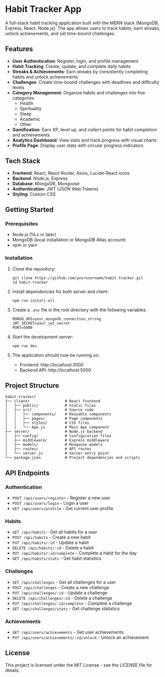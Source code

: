 # Habit Tracker App

A full-stack habit tracking application built with the MERN stack (MongoDB, Express, React, Node.js). The app allows users to track habits, earn streaks, unlock achievements, and set time-bound challenges.

## Features

- **User Authentication**: Register, login, and profile management
- **Habit Tracking**: Create, update, and complete daily habits
- **Streaks & Achievements**: Earn streaks by consistently completing habits and unlock achievements
- **Challenges**: Create time-bound challenges with deadlines and difficulty levels
- **Category Management**: Organize habits and challenges into five categories
  - Health
  - Spirituality
  - Sleep
  - Academic
  - Other
- **Gamification**: Earn XP, level up, and collect points for habit completion and achievements
- **Analytics Dashboard**: View stats and track progress with visual charts
- **Profile Page**: Display user stats with circular progress indicators

## Tech Stack

- **Frontend**: React, React Router, Axios, Lucide-React icons
- **Backend**: Node.js, Express
- **Database**: MongoDB, Mongoose
- **Authentication**: JWT (JSON Web Tokens)
- **Styling**: Custom CSS

## Getting Started

### Prerequisites

- Node.js (14.x or later)
- MongoDB (local installation or MongoDB Atlas account)
- npm or yarn

### Installation

1. Clone the repository:
   ```
   git clone https://github.com/yourusername/habit-tracker.git
   cd habit-tracker
   ```

2. Install dependencies for both server and client:
   ```
   npm run install-all
   ```

3. Create a `.env` file in the root directory with the following variables:
   ```
   MONGO_URI=your_mongodb_connection_string
   JWT_SECRET=your_jwt_secret
   PORT=5000
   ```

4. Start the development server:
   ```
   npm run dev
   ```

5. The application should now be running on:
   - Frontend: http://localhost:3000
   - Backend API: http://localhost:5000

## Project Structure

```
habit-tracker/
├── client/                # React frontend
│   ├── public/            # Static files
│   ├── src/               # Source code
│   │   ├── components/    # Reusable components
│   │   ├── pages/         # Page components
│   │   ├── styles/        # CSS files
│   │   └── App.js         # Main App component
├── server/                # Node.js backend
│   ├── config/            # Configuration files
│   ├── middleware/        # Express middleware
│   ├── models/            # Mongoose models
│   ├── routes/            # API routes
│   └── server.js          # Server entry point
└── package.json           # Project dependencies and scripts
```

## API Endpoints

### Authentication
- `POST /api/users/register` - Register a new user
- `POST /api/users/login` - Login a user
- `GET /api/users/profile` - Get current user profile

### Habits
- `GET /api/habits` - Get all habits for a user
- `POST /api/habits` - Create a new habit
- `PUT /api/habits/:id` - Update a habit
- `DELETE /api/habits/:id` - Delete a habit
- `PUT /api/habits/:id/complete` - Complete a habit for the day
- `GET /api/habits/stats` - Get habit statistics

### Challenges
- `GET /api/challenges` - Get all challenges for a user
- `POST /api/challenges` - Create a new challenge
- `PUT /api/challenges/:id` - Update a challenge
- `DELETE /api/challenges/:id` - Delete a challenge
- `PUT /api/challenges/:id/complete` - Complete a challenge
- `GET /api/challenges/stats` - Get challenge statistics

### Achievements
- `GET /api/users/achievements` - Get user achievements
- `PUT /api/users/achievements/:id/unlock` - Unlock an achievement

## License

This project is licensed under the MIT License - see the LICENSE file for details. 
